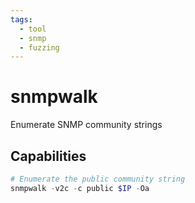 ```yaml
---
tags:
  - tool
  - snmp
  - fuzzing
---
```

# snmpwalk

Enumerate SNMP community strings

## Capabilities

```powershell
# Enumerate the public community string
snmpwalk -v2c -c public $IP -Oa
```
